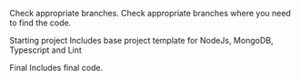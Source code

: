 Check appropriate branches.
Check appropriate branches where you need to find the code.

Starting project
Includes base project template for NodeJs, MongoDB, Typescript and Lint

Final
Includes final code. 
